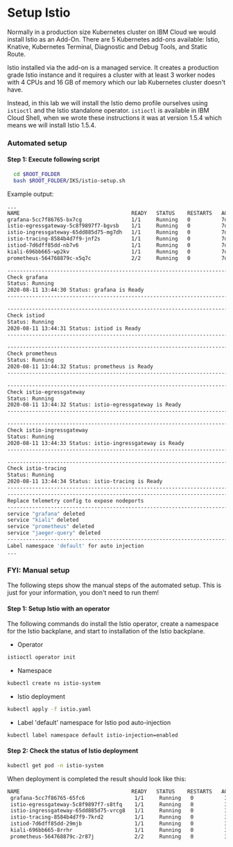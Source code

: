 # Setup Istio

Normally in a production size Kubernetes cluster on IBM Cloud we would install Istio as an Add-On. There are 5 Kubernetes add-ons available: Istio, Knative, Kubernetes Terminal, Diagnostic and Debug Tools, and Static Route.

Istio installed via the add-on is a managed service. It creates a production grade Istio instance and it requires a cluster with at least 3 worker nodes with 4 CPUs and 16 GB of memory which our lab Kubernetes cluster doesn't have.

Instead, in this lab we will install the Istio demo profile ourselves using `istioctl` and the Istio standalone operator. `istioctl` is available in IBM Cloud Shell, when we wrote these instructions it was at version 1.5.4 which means we will install Istio 1.5.4.

### Automated setup

#### Step 1: Execute following script

```sh
  cd $ROOT_FOLDER
  bash $ROOT_FOLDER/IKS/istio-setup.sh
```

Example output:

```sh
...
NAME                                    READY   STATUS    RESTARTS   AGE
grafana-5cc7f86765-bx7cg                1/1     Running   0          7d21h
istio-egressgateway-5c8f9897f7-bgvsb    1/1     Running   0          7d21h
istio-ingressgateway-65dd885d75-mg7dh   1/1     Running   0          7d18h
istio-tracing-8584b4d7f9-jnf2s          1/1     Running   0          7d21h
istiod-7d6dff85dd-nb7v6                 1/1     Running   0          7d21h
kiali-696bb665-wp2kv                    1/1     Running   0          7d21h
prometheus-564768879c-x5q7c             2/2     Running   0          7d21h

------------------------------------------------------------------------
Check grafana
Status: Running
2020-08-11 13:44:30 Status: grafana is Ready
------------------------------------------------------------------------

------------------------------------------------------------------------
Check istiod
Status: Running
2020-08-11 13:44:31 Status: istiod is Ready
------------------------------------------------------------------------

------------------------------------------------------------------------
Check prometheus
Status: Running
2020-08-11 13:44:32 Status: prometheus is Ready
------------------------------------------------------------------------

------------------------------------------------------------------------
Check istio-egressgateway
Status: Running
2020-08-11 13:44:32 Status: istio-egressgateway is Ready
------------------------------------------------------------------------

------------------------------------------------------------------------
Check istio-ingressgateway
Status: Running
2020-08-11 13:44:33 Status: istio-ingressgateway is Ready
------------------------------------------------------------------------

------------------------------------------------------------------------
Check istio-tracing
Status: Running
2020-08-11 13:44:34 Status: istio-tracing is Ready
------------------------------------------------------------------------
------------------------------------------------------------------------
Replace telemetry config to expose nodeports
------------------------------------------------------------------------
service "grafana" deleted
service "kiali" deleted
service "prometheus" deleted
service "jaeger-query" deleted
------------------------------------------------------------------------
Label namespace 'default' for auto injection
...

```

### FYI: Manual setup

The following steps show the manual steps of the automated setup. This is just for your information, you don't need to run them!

#### Step 1: Setup Istio with an operator

The following commands do install the Istio operator, create a namespace for the Istio backplane, and start to installation of the Istio backplane.

* Operator

```sh
istioctl operator init
```

* Namespace

```sh
kubectl create ns istio-system
```

* Istio deployment

```sh
kubectl apply -f istio.yaml
```

* Label 'default' namespace for Istio pod auto-injection

```sh
kubectl label namespace default istio-injection=enabled
```

#### Step 2: Check the status of Istio deployment

```sh
kubectl get pod -n istio-system
```

When deployment is completed the result should look like this:

```sh
NAME                                    READY   STATUS    RESTARTS   AGE
 grafana-5cc7f86765-65fc6                1/1     Running   0          3m28s
 istio-egressgateway-5c8f9897f7-s8tfq    1/1     Running   0          3m32s
 istio-ingressgateway-65dd885d75-vrcg8   1/1     Running   0          3m29s
 istio-tracing-8584b4d7f9-7krd2          1/1     Running   0          3m13s
 istiod-7d6dff85dd-29mjb                 1/1     Running   0          3m29s
 kiali-696bb665-8rrhr                    1/1     Running   0          3m12s
 prometheus-564768879c-2r87j             2/2     Running   0          3m12s
```
